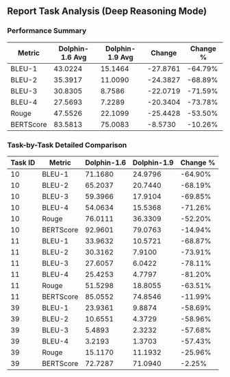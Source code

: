
## Report Task Analysis (Deep Reasoning Mode)

### Performance Summary

| Metric | Dolphin-1.6 Avg | Dolphin-1.9 Avg | Change | Change % |
|--------|------------------|------------------|--------|----------|
| BLEU-1 | 43.0224 | 15.1464 | -27.8761 | -64.79% |
| BLEU-2 | 35.3917 | 11.0090 | -24.3827 | -68.89% |
| BLEU-3 | 30.8305 | 8.7586 | -22.0719 | -71.59% |
| BLEU-4 | 27.5693 | 7.2289 | -20.3404 | -73.78% |
| Rouge | 47.5526 | 22.1099 | -25.4428 | -53.50% |
| BERTScore | 83.5813 | 75.0083 | -8.5730 | -10.26% |

### Task-by-Task Detailed Comparison

| Task ID | Metric | Dolphin-1.6 | Dolphin-1.9 | Change % |
|---------|--------|-------------|-------------|----------|
| 10 | BLEU-1 | 71.1680 | 24.9796 | -64.90% |
| 10 | BLEU-2 | 65.2037 | 20.7440 | -68.19% |
| 10 | BLEU-3 | 59.3966 | 17.9104 | -69.85% |
| 10 | BLEU-4 | 54.0634 | 15.5368 | -71.26% |
| 10 | Rouge | 76.0111 | 36.3309 | -52.20% |
| 10 | BERTScore | 92.9601 | 79.0763 | -14.94% |
| 11 | BLEU-1 | 33.9632 | 10.5721 | -68.87% |
| 11 | BLEU-2 | 30.3162 | 7.9100 | -73.91% |
| 11 | BLEU-3 | 27.6057 | 6.0422 | -78.11% |
| 11 | BLEU-4 | 25.4253 | 4.7797 | -81.20% |
| 11 | Rouge | 51.5298 | 18.8055 | -63.51% |
| 11 | BERTScore | 85.0552 | 74.8546 | -11.99% |
| 39 | BLEU-1 | 23.9361 | 9.8874 | -58.69% |
| 39 | BLEU-2 | 10.6551 | 4.3729 | -58.96% |
| 39 | BLEU-3 | 5.4893 | 2.3232 | -57.68% |
| 39 | BLEU-4 | 3.2193 | 1.3703 | -57.43% |
| 39 | Rouge | 15.1170 | 11.1932 | -25.96% |
| 39 | BERTScore | 72.7287 | 71.0940 | -2.25% |
